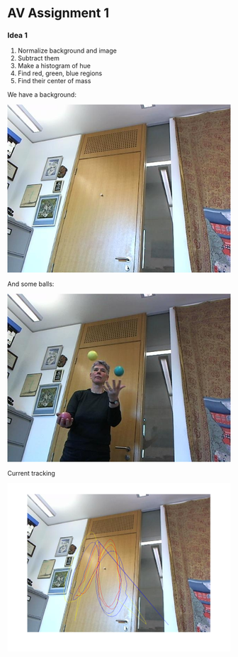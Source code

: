 AV Assignment 1
===============


### Idea 1 ###

1. Normalize background and image
2. Subtract them
3. Make a histogram of hue
4. Find red, green, blue regions
5. Find their center of mass

We have a background:

![background.jpg](background.jpg)

And some balls:

![00000002](juggle1/00000002.jpg)

Current tracking

![tracking](report/tracking.png)